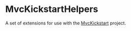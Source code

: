 MvcKickstartHelpers
===========

A set of extensions for use with the [MvcKickstart](https://github.com/laughlin/MvcKickstart) project.
